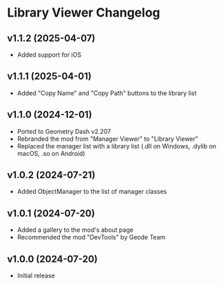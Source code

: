 # Library Viewer Changelog
## v1.1.2 (2025-04-07)
- Added support for iOS

## v1.1.1 (2025-04-01)
- Added "Copy Name" and "Copy Path" buttons to the library list

## v1.1.0 (2024-12-01)
- Ported to Geometry Dash v2.207
- Rebranded the mod from "Manager Viewer" to "Library Viewer"
- Replaced the manager list with a library list (.dll on Windows, .dylib on macOS, .so on Android)

## v1.0.2 (2024-07-21)
- Added ObjectManager to the list of manager classes

## v1.0.1 (2024-07-20)
- Added a gallery to the mod's about page
- Recommended the mod "DevTools" by Geode Team

## v1.0.0 (2024-07-20)
- Initial release